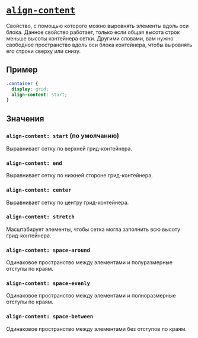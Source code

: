 # [`align-content`](../index.md)

Свойство, с помощью которого можно выровнять элементы вдоль оси блока. Данное свойство работает, только если общая высота строк меньше высоты контейнера сетки. Другими словами, вам нужно свободное пространство вдоль оси блока контейнера, чтобы выровнять его строки сверху или снизу.

## Пример

```css
.container {
  display: grid;
  align-content: start;
}
```

## Значения

### `align-content: start` (по умолчанию)

Выравнивает сетку по верхней грид-контейнера.

### `align-content: end`

Выравнивает сетку по нижней стороне грид-контейнера.

### `align-content: center`

Выравнивает сетку по центру грид-контейнера.

### `align-content: stretch`

Масштабирует элементы, чтобы сетка могла заполнить всю высоту грид-контейнера.

### `align-content: space-around`

Одинаковое пространство между элементами и полуразмерные отступы по краям.

### `align-content: space-evenly`

Одинаковое пространство между элементами и полноразмерные отступы по краям.

### `align-content: space-between`

Одинаковое пространство между элементами без отступов по краям.
